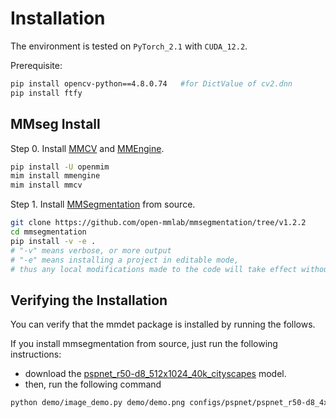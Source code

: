 # Installation 
The environment is tested on `PyTorch_2.1` with `CUDA_12.2`.

Prerequisite:
```bash 
pip install opencv-python==4.8.0.74   #for DictValue of cv2.dnn
pip install ftfy
```

## MMseg Install 
Step 0. Install [MMCV](https://mmcv.readthedocs.io/en/latest/get_started/build.html#build-on-linux) and [MMEngine](https://mmengine.readthedocs.io/en/latest/get_started/installation.html).

```bash 
pip install -U openmim
mim install mmengine
mim install mmcv
```


Step 1. Install [MMSegmentation](https://github.com/open-mmlab/mmsegmentation) from source.

```bash
git clone https://github.com/open-mmlab/mmsegmentation/tree/v1.2.2
cd mmsegmentation
pip install -v -e .
# "-v" means verbose, or more output
# "-e" means installing a project in editable mode,
# thus any local modifications made to the code will take effect without reinstallation.
```

## Verifying the Installation 
You can verify that the mmdet package is installed by running the follows.

If you install mmsegmentation from source, just run the following instructions:
* download the [pspnet_r50-d8_512x1024_40k_cityscapes](https://github.com/open-mmlab/mmsegmentation/tree/master/configs/pspnet) model.
* then, run the following command
```bash
python demo/image_demo.py demo/demo.png configs/pspnet/pspnet_r50-d8_4xb2-40k_cityscapes-512x1024.py ./ckpt/pspnet_r50-d8_512x1024_40k_cityscapes_20200605_003338-2966598c.pth --device cuda:0 --out-file ./demo/result.jpg
```
